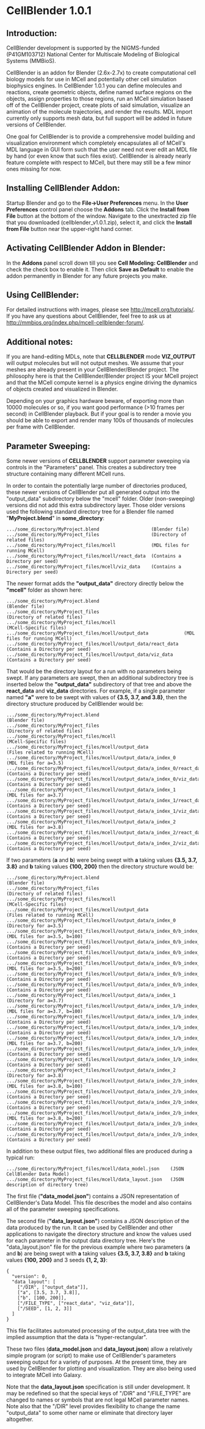CellBlender 1.0.1
===============================================================================

Introduction:
-------------------------------------------------------------------------------

CellBlender development is supported by the NIGMS-funded (P41GM103712) National
Center for Multiscale Modeling of Biological Systems (MMBioS).

CellBlender is an addon for Blender (2.6x-2.7x) to create computational cell
biology models for use in MCell and potentially other cell simulation
biophysics engines. In CellBlender 1.0.1 you can define molecules and
reactions, create geometric objects, define named surface regions on the
objects, assign properties to those regions, run an MCell simulation based off
of the CellBlender project, create plots of said simulation, visualize an
animation of the molecule trajectories, and render the results. MDL import
currently only supports mesh data, but full support will be added in future
versions of CellBlender.

One goal for CellBlender is to provide a comprehensive model building and
visualization environment which completely encapsulates all of MCell's MDL
language in GUI form such that the user need not ever edit an MDL file by hand
(or even know that such files exist). CellBlender is already nearly feature
complete with respect to MCell, but there may still be a few minor ones missing
for now.

Installing CellBlender Addon:
-------------------------------------------------------------------------------

Startup Blender and go to the **File->User Preferences** menu. In the **User
Preferences** control panel choose the **Addons** tab. Click the **Install from
File** button at the bottom of the window. Navigate to the unextracted zip file
that you downloaded (cellblender_v1.0.1.zip), select it, and click the
**Install from File** button near the upper-right hand corner.

Activating CellBlender Addon in Blender:
-------------------------------------------------------------------------------

In the **Addons** panel scroll down till you see **Cell Modeling: CellBlender**
and check the check box to enable it. Then click **Save as Default** to enable
the addon permanently in Blender for any future projects you make.

Using CellBlender:
-------------------------------------------------------------------------------

For detailed instructions with images, please see http://mcell.org/tutorials/.
If you have any questions about CellBlender, feel free to ask us at
http://mmbios.org/index.php/mcell-cellblender-forum/.

Additional notes:
-------------------------------------------------------------------------------

If you are hand-editing MDLs, note that **CELLBLENDER** mode **VIZ_OUTPUT**
will output molecules but will not output meshes. We assume that your meshes
are already present in your CellBlender/Blender project. The philosophy here is
that the CellBlender/Blender project IS your MCell project and that the MCell
compute kernel is a physics engine driving the dynamics of objects created and
visualized in Blender.

Depending on your graphics hardware beware, of exporting more than 10000
molecules or so, if you want good performance (>10 frames per second) in
CellBlender playback. But if your goal is to render a movie you should be able
to export and render many 100s of thousands of molecules per frame with
CellBlender. 


Parameter Sweeping:
-------------------------------------------------------------------------------

Some newer versions of **CELLBLENDER** support parameter sweeping via controls
in the "Parameters" panel. This creates a subdirectory tree structure containing
many different MCell runs.

In order to contain the potentially large number of directories produced, these
newer versions of CellBlender put all generated output into the "output_data"
subdirectory below the "mcell" folder. Older (non-sweeping) versions did not add
this extra subdirectory layer. Those older versions used the following standard
directory tree for a Blender file named "**MyProject.blend**" in **some_directory**:
```
.../some_directory/MyProject.blend                   (Blender file)
.../some_directory/MyProject_files                   (Directory of related files)
.../some_directory/MyProject_files/mcell             (MDL files for running MCell)
.../some_directory/MyProject_files/mcell/react_data  (Contains a Directory per seed)
.../some_directory/MyProject_files/mcell/viz_data    (Contains a Directory per seed)
```

The newer format adds the **"output_data"** directory directly below the **"mcell"** folder
as shown here:
```
.../some_directory/MyProject.blend                               (Blender file)
.../some_directory/MyProject_files                               (Directory of related files)
.../some_directory/MyProject_files/mcell                         (MCell-Specific files)
.../some_directory/MyProject_files/mcell/output_data             (MDL files for running MCell)
.../some_directory/MyProject_files/mcell/output_data/react_data  (Contains a Directory per seed)
.../some_directory/MyProject_files/mcell/output_data/viz_data    (Contains a Directory per seed)
```

That would be the directory layout for a run with no parameters being swept. If
any parameters are swept, then an additional subdirectory tree is inserted below
the **"output_data"** subdirectory of that tree and above the **react_data** and **viz_data**
directories. For example, if a single parameter named **"a"** were to be swept
with values of **{3.5, 3.7, and 3.8}**, then the directory structure produced by 
CellBlender would be:
```
.../some_directory/MyProject.blend                                         (Blender file)
.../some_directory/MyProject_files                                         (Directory of related files)
.../some_directory/MyProject_files/mcell                                   (MCell-Specific files)
.../some_directory/MyProject_files/mcell/output_data                       (Files related to running MCell)
.../some_directory/MyProject_files/mcell/output_data/a_index_0             (MDL files for a=3.5)
.../some_directory/MyProject_files/mcell/output_data/a_index_0/react_data  (Contains a Directory per seed)
.../some_directory/MyProject_files/mcell/output_data/a_index_0/viz_data    (Contains a Directory per seed)
.../some_directory/MyProject_files/mcell/output_data/a_index_1             (MDL files for a=3.7)
.../some_directory/MyProject_files/mcell/output_data/a_index_1/react_data  (Contains a Directory per seed)
.../some_directory/MyProject_files/mcell/output_data/a_index_1/viz_data    (Contains a Directory per seed)
.../some_directory/MyProject_files/mcell/output_data/a_index_2             (MDL files for a=3.8)
.../some_directory/MyProject_files/mcell/output_data/a_index_2/react_data  (Contains a Directory per seed)
.../some_directory/MyProject_files/mcell/output_data/a_index_2/viz_data    (Contains a Directory per seed)
```

If two parameters (**a** and **b**) were being swept with **a** taking values
**{3.5, 3.7, 3.8}** and **b** taking values **{100, 200}** then the directory
structure would be:
```
.../some_directory/MyProject.blend                                                   (Blender file)
.../some_directory/MyProject_files                                                   (Directory of related files)
.../some_directory/MyProject_files/mcell                                             (MCell-Specific files)
.../some_directory/MyProject_files/mcell/output_data                                 (Files related to running MCell)
.../some_directory/MyProject_files/mcell/output_data/a_index_0                       (Directory for a=3.5)
.../some_directory/MyProject_files/mcell/output_data/a_index_0/b_index_0             (MDL files for a=3.5, b=100)
.../some_directory/MyProject_files/mcell/output_data/a_index_0/b_index_0/react_data  (Contains a Directory per seed)
.../some_directory/MyProject_files/mcell/output_data/a_index_0/b_index_0/viz_data    (Contains a Directory per seed)
.../some_directory/MyProject_files/mcell/output_data/a_index_0/b_index_1             (MDL files for a=3.5, b=200)
.../some_directory/MyProject_files/mcell/output_data/a_index_0/b_index_1/react_data  (Contains a Directory per seed)
.../some_directory/MyProject_files/mcell/output_data/a_index_0/b_index_1/viz_data    (Contains a Directory per seed)
.../some_directory/MyProject_files/mcell/output_data/a_index_1                       (Directory for a=3.7)
.../some_directory/MyProject_files/mcell/output_data/a_index_1/b_index_0             (MDL files for a=3.7, b=100)
.../some_directory/MyProject_files/mcell/output_data/a_index_1/b_index_0/react_data  (Contains a Directory per seed)
.../some_directory/MyProject_files/mcell/output_data/a_index_1/b_index_0/viz_data    (Contains a Directory per seed)
.../some_directory/MyProject_files/mcell/output_data/a_index_1/b_index_1             (MDL files for a=3.7, b=200)
.../some_directory/MyProject_files/mcell/output_data/a_index_1/b_index_1/react_data  (Contains a Directory per seed)
.../some_directory/MyProject_files/mcell/output_data/a_index_1/b_index_1/viz_data    (Contains a Directory per seed)
.../some_directory/MyProject_files/mcell/output_data/a_index_2                       (Directory for a=3.8)
.../some_directory/MyProject_files/mcell/output_data/a_index_2/b_index_0             (MDL files for a=3.8, b=100)
.../some_directory/MyProject_files/mcell/output_data/a_index_2/b_index_0/react_data  (Contains a Directory per seed)
.../some_directory/MyProject_files/mcell/output_data/a_index_2/b_index_0/viz_data    (Contains a Directory per seed)
.../some_directory/MyProject_files/mcell/output_data/a_index_2/b_index_1             (MDL files for a=3.8, b=200)
.../some_directory/MyProject_files/mcell/output_data/a_index_2/b_index_1/react_data  (Contains a Directory per seed)
.../some_directory/MyProject_files/mcell/output_data/a_index_2/b_index_1/viz_data    (Contains a Directory per seed)
```

In addition to these output files, two additional files are produced
during a typical run:
```
.../some_directory/MyProject_files/mcell/data_model.json    (JSON CellBlender Data Model)
.../some_directory/MyProject_files/mcell/data_layout.json   (JSON description of directory tree)
```

The first file (**"data_model.json"**) contains a JSON representation of CellBlender's
Data Model. This file describes the model and also contains all of the parameter
sweeping specifications.

The second file (**"data_layout.json"**) contains a JSON description of the data produced
by the run. It can be used by CellBlender and other applications to navigate the
directory structure and know the values used for each parameter in the output data
directory tree. Here's the "data_layout.json" file for the previous example where two
parameters (**a** and **b**) are being swept with **a** taking values **{3.5, 3.7, 3.8}**
and **b** taking values **{100, 200}** and 3 seeds **{1, 2, 3}**:
```
{
  "version": 0,
  "data_layout": [
    ["/DIR", ["output_data"]],
    ["a", [3.5, 3.7, 3.8]],
    ["b", [100, 200]],
    ["/FILE_TYPE", ["react_data", "viz_data"]],
    ["/SEED", [1, 2, 3]]
  ]
}
```

This file facilitates automated processing of the output_data tree with the implied
assumption that the data is "hyper-rectangular".

These two files (**data_model.json** and **data_layout.json**) allow a relatively
simple program (or script) to make use of CellBlender's parameters sweeping output
for a variety of purposes. At the present time, they are used by CellBlender for
plotting and visualization. They are also being used to integrate MCell into Galaxy.

Note that the **data_layout.json** specification is still under development. It may
be redefined so that the special keys of "/DIR" and "/FILE_TYPE" are changed to names
or symbols that are not legal MCell parameter names. Note also that the "/DIR" level
provides flexibility to change the name "output_data" to some other name or eliminate
that directory layer altogether.
